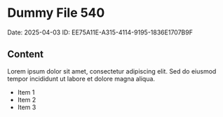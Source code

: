 # Dummy File 540

Date: 2025-04-03
ID: EE75A11E-A315-4114-9195-1836E1707B9F

## Content

Lorem ipsum dolor sit amet, consectetur adipiscing elit.
Sed do eiusmod tempor incididunt ut labore et dolore magna aliqua.

* Item 1
* Item 2
* Item 3
